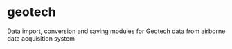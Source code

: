 # geotech
Data import, conversion and saving modules for Geotech data from airborne data acquisition system
